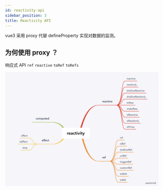 ```yaml
---
id: reactivity-api
sidebar_position: 3
title: Reactivity API
---
```


vue3 采用 proxy 代替 defineProperty 实现对数据的监测。

## 为何使用 proxy ？



响应式 API  `ref` `reactive` `toRef` `toRefs`

![reactivity](./img/reactivity.png)